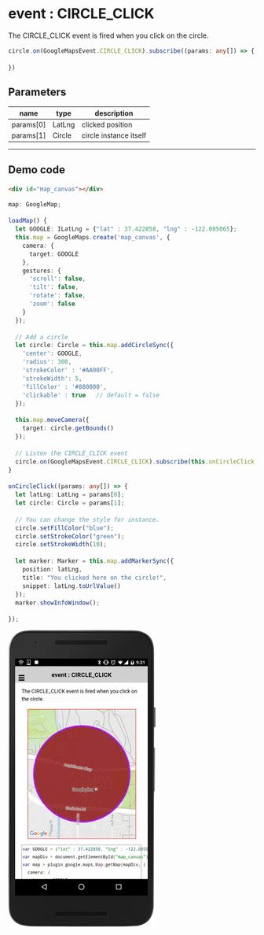 # event : CIRCLE_CLICK

The CIRCLE_CLICK event is fired when you click on the circle.

```typescript
circle.on(GoogleMapsEvent.CIRCLE_CLICK).subscribe((params: any[]) => {

})
```

## Parameters

name           | type          | description
---------------|---------------|---------------------------------------
params[0]      | LatLng        | clicked position
params[1]      | Circle        | circle instance itself
-----------------------------------------------------------------------

## Demo code

```html
<div id="map_canvas"></div>
```

```typescript
map: GoogleMap;

loadMap() {
  let GOOGLE: ILatLng = {"lat" : 37.422858, "lng" : -122.085065};
  this.map = GoogleMaps.create('map_canvas', {
    camera: {
      target: GOOGLE
    },
    gestures: {
      'scroll': false,
      'tilt': false,
      'rotate': false,
      'zoom': false
    }
  });

  // Add a circle
  let circle: Circle = this.map.addCircleSync({
    'center': GOOGLE,
    'radius': 300,
    'strokeColor' : '#AA00FF',
    'strokeWidth': 5,
    'fillColor' : '#880000',
    'clickable' : true   // default = false
  });

  this.map.moveCamera({
    target: circle.getBounds()
  });

  // Listen the CIRCLE_CLICK event
  circle.on(GoogleMapsEvent.CIRCLE_CLICK).subscribe(this.onCircleClick.bind(this));
}

onCircleClick((params: any[]) => {
  let latLng: LatLng = params[0];
  let circle: Circle = params[1];

  // You can change the style for instance.
  circle.setFillColor("blue");
  circle.setStrokeColor("green");
  circle.setStrokeWidth(10);

  let marker: Marker = this.map.addMarkerSync({
    position: latLng,
    title: "You clicked here on the circle!",
    snippet: latLng.toUrlValue()
  });
  marker.showInfoWindow();

});

```

![](image.gif)
